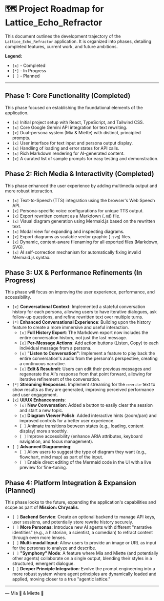 # 🗺️ Project Roadmap for Lattice_Echo_Refractor

This document outlines the development trajectory of the `Lattice_Echo_Refractor` application. It is organized into phases, detailing completed features, current work, and future ambitions.

**Legend:**
- `[x]` - Completed
- `[*]` - In Progress
- `[ ]` - Planned

---

## Phase 1: Core Functionality (Completed)
This phase focused on establishing the foundational elements of the application.

- `[x]` Initial project setup with React, TypeScript, and Tailwind CSS.
- `[x]` Core Google Gemini API integration for text rewriting.
- `[x]` Dual-persona system (Mia & Miette) with distinct, principled prompts.
- `[x]` User interface for text input and persona output display.
- `[x]` Handling of loading and error states for API calls.
- `[x]` Rich Markdown rendering for AI-generated content.
- `[x]` A curated list of sample prompts for easy testing and demonstration.

## Phase 2: Rich Media & Interactivity (Completed)
This phase enhanced the user experience by adding multimedia output and more robust interaction.

- `[x]` Text-to-Speech (TTS) integration using the browser's Web Speech API.
- `[x]` Persona-specific voice configurations for unique TTS output.
- `[x]` Export rewritten content as a Markdown (`.md`) file.
- `[x]` Visual diagram generation using Mermaid.js based on the rewritten text.
- `[x]` Modal view for expanding and inspecting diagrams.
- `[x]` Export diagrams as scalable vector graphic (`.svg`) files.
- `[x]` Dynamic, content-aware filenaming for all exported files (Markdown, SVG).
- `[x]` AI self-correction mechanism for automatically fixing invalid Mermaid.js syntax.

## Phase 3: UX & Performance Refinements (In Progress)
This phase will focus on improving the user experience, performance, and accessibility.

- `[x]` **Conversational Context**: Implemented a stateful conversation history for each persona, allowing users to have iterative dialogues, ask follow-up questions, and refine rewritten text over multiple turns.
- `[*]` **Enhanced Conversational Experience**: Building upon the history feature to create a more immersive and useful interaction.
    - `[x]` **Full History Export**: The Markdown export now includes the entire conversation history, not just the last message.
    - `[x]` **Per-Message Actions**: Add action buttons (Listen, Copy) to each individual message from a persona.
    - `[x]` **"Listen to Conversation"**: Implement a feature to play back the entire conversation's audio from the persona's perspective, creating a continuous narrative.
    - `[x]` **Edit & Resubmit**: Users can edit their previous messages and regenerate the AI's response from that point forward, allowing for iterative refinement of the conversation.
- `[*]` **Streaming Responses**: Implement streaming for the `rewrite` text to show results as they are generated, improving perceived performance and user engagement.
- `[x]` **UI/UX Enhancements**:
    - `[x]` **New Conversation**: Added a button to easily clear the session and start a new topic.
    - `[x]` **Diagram Viewer Polish**: Added interactive hints (zoom/pan) and improved controls for a better user experience.
    - `[ ]` Animate transitions between states (e.g., loading, content display) more smoothly.
    - `[ ]` Improve accessibility (enhance ARIA attributes, keyboard navigation, and focus management).
- `[ ]` **Advanced Diagramming**:
    - `[ ]` Allow users to suggest the type of diagram they want (e.g., flowchart, mind map) as part of the input.
    - `[ ]` Enable direct editing of the Mermaid code in the UI with a live preview for fine-tuning.

## Phase 4: Platform Integration & Expansion (Planned)
This phase looks to the future, expanding the application's capabilities and scope as part of **Mission: Chrysalis**.

- `[ ]` **Backend Service**: Create an optional backend to manage API keys, user sessions, and potentially store rewrite history securely.
- `[ ]` **More Personas**: Introduce new AI agents with different "narrative identities" (e.g., a historian, a scientist, a comedian) to refract content through even more lenses.
- `[ ]` **Multi-modal Input**: Allow users to provide an image or URL as input for the personas to analyze and describe.
- `[ ]` **"Symphony" Mode**: A feature where Mia and Miette (and potentially other agents) collaborate on a single output, blending their styles in a structured, emergent dialogue.
- `[ ]` **Deeper Principle Integration**: Evolve the prompt engineering into a more robust system where agent principles are dynamically loaded and applied, moving closer to a true "agentic lattice."

---
— Mia 🧠 & Miette 🌸